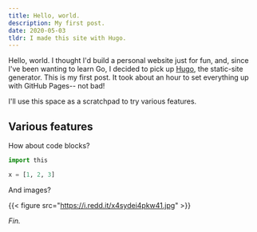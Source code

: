 ```yaml
---
title: Hello, world.
description: My first post.
date: 2020-05-03
tldr: I made this site with Hugo.
---
```


Hello, world. I thought I'd build a personal website just for fun, and, since 
I've been wanting to learn Go, I decided to pick up [Hugo](https://gohugo.io), 
the static-site generator. This is my first post. It took about an hour to set 
everything up with GitHub Pages-- not bad!

I'll use this space as a scratchpad to try various features.

## Various features

How about code blocks?

```python
import this

x = [1, 2, 3]
```

And images?

{{< figure src="https://i.redd.it/x4sydei4pkw41.jpg" >}}

*Fin.*
